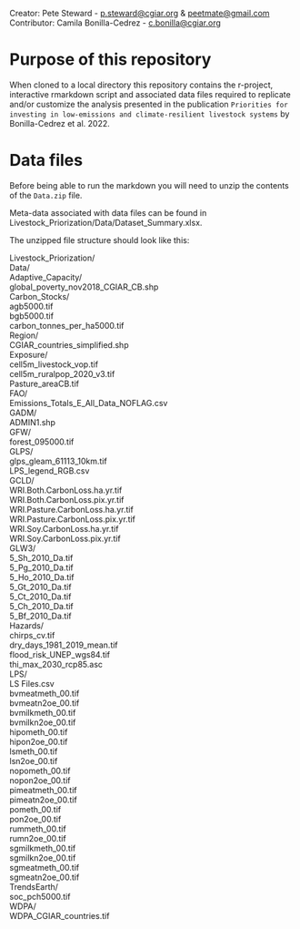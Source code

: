 Creator: Pete Steward - p.steward@cgiar.org & peetmate@gmail.com  
Contributor: Camila Bonilla-Cedrez - c.bonilla@cgiar.org

# Purpose of this repository
When cloned to a local directory this repository contains the r-project, interactive rmarkdown script and associated data files required to replicate and/or customize the analysis presented
in the publication `Priorities for investing in low-emissions and climate-resilient livestock systems` by Bonilla-Cedrez et al. 2022.

# Data files
Before being able to run the markdown you will need to unzip the contents of the `Data.zip` file. 

Meta-data associated with data files can be found in Livestock_Priorization/Data/Dataset_Summary.xlsx.

The unzipped file structure should look like this:

Livestock_Priorization/  
	Data/  
		Adaptive_Capacity/  
			global_poverty_nov2018_CGIAR_CB.shp  
		Carbon_Stocks/  
			agb5000.tif  
			bgb5000.tif  
			carbon_tonnes_per_ha5000.tif  
		Region/  
			CGIAR_countries_simplified.shp  
		Exposure/  
			cell5m_livestock_vop.tif  
			cell5m_ruralpop_2020_v3.tif  
			Pasture_areaCB.tif  
		FAO/  
			Emissions_Totals_E_All_Data_NOFLAG.csv  
		GADM/  
			ADMIN1.shp  
		GFW/  
			forest_095000.tif  
		GLPS/  
			glps_gleam_61113_10km.tif  
			LPS_legend_RGB.csv  
		GCLD/  
			WRI.Both.CarbonLoss.ha.yr.tif  
			WRI.Both.CarbonLoss.pix.yr.tif  
			WRI.Pasture.CarbonLoss.ha.yr.tif  
			WRI.Pasture.CarbonLoss.pix.yr.tif  
			WRI.Soy.CarbonLoss.ha.yr.tif  
			WRI.Soy.CarbonLoss.pix.yr.tif  
		GLW3/  
			5_Sh_2010_Da.tif  
			5_Pg_2010_Da.tif  
			5_Ho_2010_Da.tif  
			5_Gt_2010_Da.tif  
			5_Ct_2010_Da.tif  
			5_Ch_2010_Da.tif  
			5_Bf_2010_Da.tif  
		Hazards/  
			chirps_cv.tif  
			dry_days_1981_2019_mean.tif  
			flood_risk_UNEP_wgs84.tif  
			thi_max_2030_rcp85.asc  
		LPS/  
			LS Files.csv  
			bvmeatmeth_00.tif  
			bvmeatn2oe_00.tif  
			bvmilkmeth_00.tif  
			bvmilkn2oe_00.tif  
			hipometh_00.tif  
			hipon2oe_00.tif  
			lsmeth_00.tif  
			lsn2oe_00.tif  
			nopometh_00.tif  
			nopon2oe_00.tif  
			pimeatmeth_00.tif  
			pimeatn2oe_00.tif  
			pometh_00.tif  
			pon2oe_00.tif  
			rummeth_00.tif	  
			rumn2oe_00.tif  
			sgmilkmeth_00.tif  
			sgmilkn2oe_00.tif  
			sgmeatmeth_00.tif  
			sgmeatn2oe_00.tif  
		TrendsEarth/  
			soc_pch5000.tif  
		WDPA/  
			WDPA_CGIAR_countries.tif  

